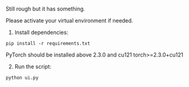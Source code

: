 Still rough but it has something.

Please activate your virtual environment if needed.

1. Install dependencies:
```
pip install -r requirements.txt
```

PyTorch should be installed above 2.3.0 and cu121
torch>=2.3.0+cu121

2. Run the script:
```
python ui.py
```
